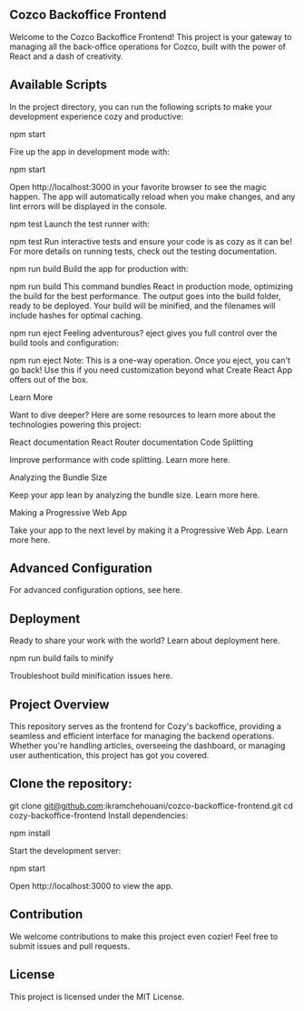 ## Cozco Backoffice Frontend 

Welcome to the Cozco Backoffice Frontend! This project is your gateway to managing all the back-office operations for Cozco, built with the power of React and a dash of creativity.

## Available Scripts

In the project directory, you can run the following scripts to make your development experience cozy and productive:

npm start

Fire up the app in development mode with:


npm start

Open http://localhost:3000 in your favorite browser to see the magic happen. The app will automatically reload when you make changes, and any lint errors will be displayed in the console.

npm test
Launch the test runner with:


npm test
Run interactive tests and ensure your code is as cozy as it can be! For more details on running tests, check out the testing documentation.

npm run build
Build the app for production with:


npm run build
This command bundles React in production mode, optimizing the build for the best performance. The output goes into the build folder, ready to be deployed. Your build will be minified, and the filenames will include hashes for optimal caching.

npm run eject
Feeling adventurous? eject gives you full control over the build tools and configuration:


npm run eject
Note: This is a one-way operation. Once you eject, you can't go back! Use this if you need customization beyond what Create React App offers out of the box.


Learn More

Want to dive deeper? Here are some resources to learn more about the technologies powering this project:

React documentation
React Router documentation
Code Splitting

Improve performance with code splitting. Learn more here.

Analyzing the Bundle Size

Keep your app lean by analyzing the bundle size. Learn more here.

Making a Progressive Web App

Take your app to the next level by making it a Progressive Web App. Learn more here.

## Advanced Configuration

For advanced configuration options, see here.

## Deployment

Ready to share your work with the world? Learn about deployment here.

npm run build fails to minify

Troubleshoot build minification issues here.

## Project Overview

This repository serves as the frontend for Cozy's backoffice, providing a seamless and efficient interface for managing the backend operations. Whether you're handling articles, overseeing the dashboard, or managing user authentication, this project has got you covered.


## Clone the repository:

git clone git@github.com:ikramchehouani/cozco-backoffice-frontend.git
cd cozy-backoffice-frontend
Install dependencies:


npm install

Start the development server:

npm start

Open http://localhost:3000 to view the app.

## Contribution

We welcome contributions to make this project even cozier! Feel free to submit issues and pull requests.

## License

This project is licensed under the MIT License.